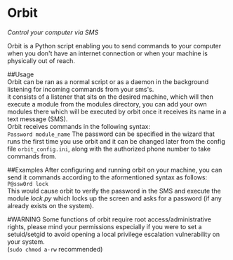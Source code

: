 # Orbit
_Control your computer via SMS_  
  
Orbit is a Python script enabling you to send commands to your computer when you don't have an internet connection or when your machine is physically out of reach.  
  
##Usage  
Orbit can be ran as a normal script or as a daemon in the background listening for incoming commands from your sms's.  
it consists of a listener that sits on the desired machine, which will then execute a module from the modules directory, you can add your own modules there which will be executed by orbit once it receives its name in a text message (SMS).  
Orbit receives commands in the following syntax:  
`Password module_name`
The password can be specified in the wizard that runs the first time you use orbit and it can be changed later from the config file `orbit_config.ini`, along with the authorized phone number to take commands from.  

##Examples
After configuring and running orbit on your machine, you can send it commands according to the aformentioned syntax as follows:  
`P@ssw0rd lock`  
This would cause orbit to verify the password in the SMS and execute the module *lock.py* which locks up the screen and asks for a password (if any already exists on the system).  
  
#WARNING
Some functions of orbit require root access/administrative rights, please mind your permissions especially if you were to set a setuid/setgid to avoid opening a local privilege escalation vulnerability on your system.   
(`sudo chmod a-rw` recommended)
